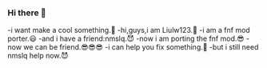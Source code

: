 ### Hi there 👋

-i want make a cool something.🤔
-hi,guys,i am Liulw123.🙂
-i am a fnf mod porter.😃
-and i have a friend:nmslq.😈
-now i am porting the fnf mod.😎
-now we can be friend.😎😎😎
-i can help you fix something.🙂
-but i still need nmslq help now.😈
